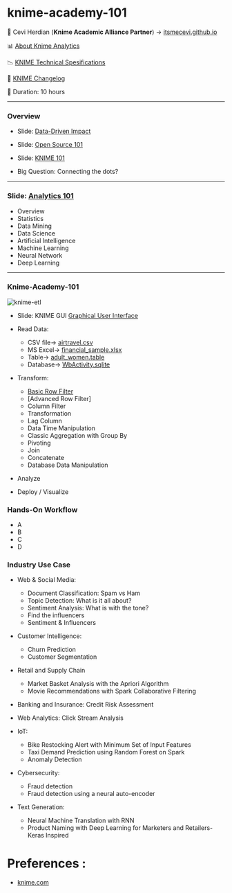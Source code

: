 # knime-academy-101



<span>&#129311;</span> Cevi Herdian (**Knime Academic Alliance Partner**)  -> [itsmecevi.github.io](https://itsmecevi.github.io/) 

<span>&#128202;</span> [About Knime Analytics](https://www.knime.com/about) 

<span>&#128201;</span> [KNIME Technical Spesifications](https://www.knime.com/knime-analytics-platform)

<span>&#128210;</span> [KNIME Changelog](https://www.knime.com/changelog-v31)

<span>&#128302;</span> Duration: 10 hours





_____

### Overview

* Slide: [Data-Driven Impact](https://docs.google.com/presentation/d/1D7AFD4BJMabfZOxsS94oRfcmbjenr-3kt9HWxvPH9WY/edit?usp=sharing)

* Slide: [Open Source 101](https://docs.google.com/presentation/d/1t1q5gDnp0LbhZWv-CoSLeZectzD3xlDd69UftJ6IQ58/edit?usp=sharing)

* Slide: [KNIME 101](https://docs.google.com/presentation/d/1kTZevgj8DGH7If3vnonJiDFTR96buOoSKYpYT6uXaQ0/edit?usp=sharing)

* Big Question: Connecting the dots?

_____

### Slide: [Analytics 101](https://docs.google.com/presentation/d/1t7og49pwYyffxURxheyAfizA9M_kG2JDe5rP5TfFjmA/edit?usp=sharing)

* Overview
* Statistics
* Data Mining
* Data Science
* Artificial Intelligence
* Machine Learning
* Neural Network
* Deep Learning


_____


### Knime-Academy-101

![knime-etl](https://user-images.githubusercontent.com/27078712/90319471-baae5e00-df62-11ea-80d0-f9c0897f3b01.png)



* Slide: KNIME GUI [Graphical User Interface](https://docs.google.com/presentation/d/1qmye0ERDQvc8MeD5hyl9wOAdwk42DLRgiU6jfwbjXC8/edit?usp=sharing)
* Read Data:
  * CSV file-> [airtravel.csv](https://github.com/itsmecevi/airtravel.csv/find/master)
  * MS Excel-> [financial_sample.xlsx](https://github.com/itsmecevi/financial_sample.xlsx)
  * Table-> [adult_women.table](https://github.com/itsmecevi/adult_women.table/blob/master/adult_women.table)
  * Database-> [WbActivity.sqlite](https://github.com/itsmecevi/WebActivity.sqlite/blob/master/WebActivity.sqlite)

  
* Transform:
  * [Basic Row Filter](https://hub.knime.com/stervis/spaces/Public/latest/E-Learning/L1-DS%20KNIME%20Analytics%20Platform%20for%20Data%20Scientists%20-%20Basics/Exercises/06_Basic_Row_Filter)
  * [Advanced Row Filter]
  * Column Filter
  * Transformation
  * Lag Column
  * Data Time Manipulation
  * Classic Aggregation with Group By
  * Pivoting
  * Join
  * Concatenate
  * Database Data Manipulation
  
* Analyze
* Deploy / Visualize


### Hands-On Workflow

* A
* B
* C
* D


### Industry Use Case


* Web & Social Media:
  * Document Classification: Spam vs Ham
  * Topic Detection: What is it all about?
  * Sentiment Analysis: What is with the tone?
  * Find the influencers
  * Sentiment & Influencers
  
* Customer Intelligence:
  * Churn Prediction
  * Customer Segmentation

* Retail and Supply Chain
  * Market Basket Analysis with the Apriori Algorithm
  * Movie Recommendations with Spark Collaborative Filtering


* Banking and Insurance: Credit Risk Assessment

* Web Analytics: Click Stream Analysis


* IoT:
  * Bike Restocking Alert with Minimum Set of Input Features
  * Taxi Demand Prediction using Random Forest on Spark
  * Anomaly Detection


* Cybersecurity:
  * Fraud detection
  * Fraud detection using a neural auto-encoder


* Text Generation:
  * Neural Machine Translation with RNN
  * Product Naming with Deep Learning for Marketers and Retailers-Keras Inspired


# Preferences :

* [knime.com](https://www.knime.com/)

